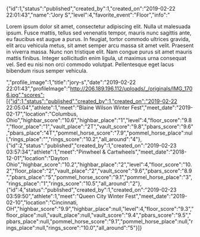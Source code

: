 {"id":1,"status":"published","created_by":1,"created_on":"2019-02-22 22:01:43","name":"Jory S","level":4,"favorite_event":"Floor","info":"<p>Lorem ipsum dolor sit amet, consectetur adipiscing elit. Nulla ut malesuada ipsum. Fusce mattis, tellus sed venenatis tempor, mauris nunc sagittis ante, eu faucibus est augue a purus. In feugiat, tortor commodo ultrices gravida, elit arcu vehicula metus, sit amet semper arcu massa sit amet velit. Praesent in viverra massa. Nunc non tristique elit. Nam congue purus sit amet mauris mattis finibus. Integer sollicitudin enim ligula, ut maximus urna consequat vel. Sed eu nisi non orci commodo volutpat. Pellentesque eget lacus bibendum risus semper vehicula.</p>","profile_image":1,"title":"jory-s","date":"2019-02-22 22:01:43","profileImage":"http://206.189.196.112/uploads/_/originals/IMG_1706.jpg","scores":[{"id":1,"status":"published","created_by":1,"created_on":"2019-02-22 22:05:04","athlete":1,"meet":"Blaine Wilson Winter Fest","meet_date":"2019-02-17","location":"Columbus, Ohio","highbar_score":"10.6","highbar_place":"1","level":4,"floor_score":"9.8","floor_place":"1","vault_place":"2T","vault_score":"9.8","pbars_score":"9.6","pbars_place":"4T","pommel_horse_score":"7.9","pommel_horse_place":null,"rings_place":"","rings_score":"10.2","all_around":"4"},{"id":2,"status":"published","created_by":1,"created_on":"2019-02-23 03:57:34","athlete":1,"meet":"Pinwheel & Cartwheels","meet_date":"2018-12-01","location":"Dayton Ohio","highbar_score":"10.2","highbar_place":"2","level":4,"floor_score":"10.2","floor_place":"2","vault_place":"2","vault_score":"9.6","pbars_score":"8.9","pbars_place":"5","pommel_horse_score":"9.1","pommel_horse_place":"3","rings_place":"1","rings_score":"10.5","all_around":"2"},{"id":4,"status":"published","created_by":1,"created_on":"2019-02-23 03:59:50","athlete":1,"meet":"Queen City Winter Fest","meet_date":"2019-02-10","location":"Cincinnati, OH","highbar_score":"9.9","highbar_place":null,"level":4,"floor_score":"9.3","floor_place":null,"vault_place":null,"vault_score":"9.4","pbars_score":"9.5","pbars_place":null,"pommel_horse_score":"9.1","pommel_horse_place":null,"rings_place":null,"rings_score":"10.0","all_around":"5"}]}